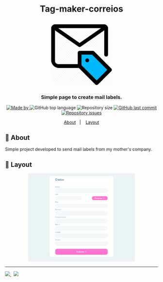 <h1 align="center">
  Tag-maker-correios
  <br />
  <br />
  <img src="assets/mail.png" alt="Logo" height="200">
</h1>

<h3 align="center">
  Simple page to create mail labels.
</h3>

<p align="center">
  <a href="https://www.linkedin.com/in/lucasfdcampos/">
    <img alt="Made by" src="https://img.shields.io/badge/made%20by-Lucas%20Campos-%23f791d0">
  </a>
  <img alt="GitHub top language" src="https://img.shields.io/github/languages/top/lucasfdcampos/tag-maker-correios?color=%23f791d0">
  <img alt="Repository size" src="https://img.shields.io/github/repo-size/lucasfdcampos/tag-maker-correios?color=%23f791d0">
  <a href="https://github.com/lucasfdcampos/ecoleta/commits/master">
    <img alt="GitHub last commit" src="https://img.shields.io/github/last-commit/lucasfdcampos/tag-maker-correios?color=%23f791d0"></a>
  <a href="https://github.com/lucasfdcampos/tag-maker-correios/issues">
    <img alt="Repository issues" src="https://img.shields.io/github/issues/lucasfdcampos/tag-maker-correios?color=%23f791d0">
  </a>
</p>

<p align="center">
  <a href="#-about">About</a>&nbsp;&nbsp;&nbsp;|&nbsp;&nbsp;&nbsp;
  <a href="#-layout">Layout</a>
</p>

## 🔗 About

Simple project developed to send mail labels from my mother's company.

## 🔖 Layout

<p align="center">
  <img alt="Layout" src="assets/layout.png" style="max-width:70%;" />
</p>

---

<a href="https://github.com/lucasfdcampos">
    <img src="https://img.shields.io/badge/-Lucas%20Campos-000000?style=for-the-badge&logo=GitHub&logoColor=#000000" />
</a>
&nbsp
<a href="https://linkedin.com/in/lucasfdcampos">
  <img src="https://img.shields.io/badge/linkedin-0077B5.svg?style=for-the-badge&logo=linkedin&logoColor=white">
</a>

